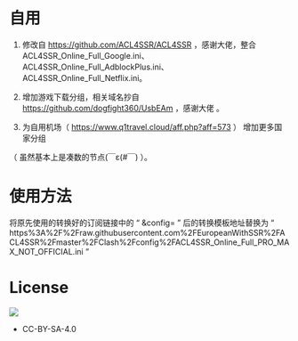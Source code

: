 # 自用
  1. 修改自 https://github.com/ACL4SSR/ACL4SSR ，感谢大佬，整合ACL4SSR_Online_Full_Google.ini、ACL4SSR_Online_Full_AdblockPlus.ini、ACL4SSR_Online_Full_Netflix.ini。
  
  2. 增加游戏下载分组，相关域名抄自 https://github.com/dogfight360/UsbEAm ，感谢大佬 。
  
  3. 为自用机场（ https://www.q1travel.cloud/aff.php?aff=573 ） 增加更多国家分组
   
   （ 虽然基本上是凑数的节点(￣ε(#￣) ）。
  
# 使用方法
将原先使用的转换好的订阅链接中的 “ &config= ” 后的转换模板地址替换为 “ https%3A%2F%2Fraw.githubusercontent.com%2FEuropeanWithSSR%2FACL4SSR%2Fmaster%2FClash%2Fconfig%2FACL4SSR_Online_Full_PRO_MAX_NOT_OFFICIAL.ini ”

# License		
[![](https://licensebuttons.net/l/by-sa/4.0/88x31.png)](https://creativecommons.org/licenses/by-sa/4.0/deed.zh)
* CC-BY-SA-4.0
